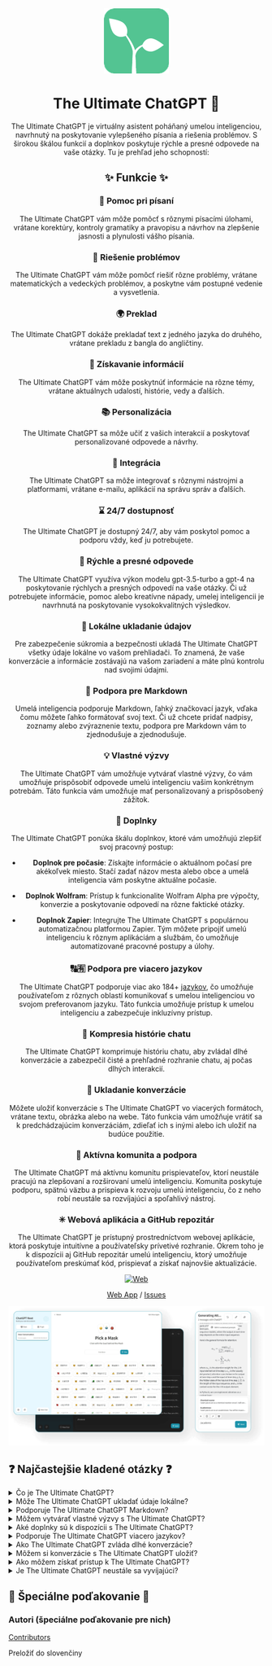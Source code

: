 <div align="center">
<img src="./docs/images/icon.png" alt="The Ultimate ChatGPT Icon"/>

<h1 align="center">The Ultimate ChatGPT 🌟</h1>

The Ultimate ChatGPT je virtuálny asistent poháňaný umelou inteligenciou, navrhnutý na poskytovanie vylepšeného písania a riešenia problémov. S širokou škálou funkcií a doplnkov poskytuje rýchle a presné odpovede na vaše otázky. Tu je prehľad jeho schopností:

## ✨ Funkcie ✨

### 📝 Pomoc pri písaní
The Ultimate ChatGPT vám môže pomôcť s rôznymi písacími úlohami, vrátane korektúry, kontroly gramatiky a pravopisu a návrhov na zlepšenie jasnosti a plynulosti vášho písania.

### 💭 Riešenie problémov
The Ultimate ChatGPT vám môže pomôcť riešiť rôzne problémy, vrátane matematických a vedeckých problémov, a poskytne vám postupné vedenie a vysvetlenia.

### 🌍 Preklad
The Ultimate ChatGPT dokáže prekladať text z jedného jazyka do druhého, vrátane prekladu z bangla do angličtiny.

### 📑 Získavanie informácií
The Ultimate ChatGPT vám môže poskytnúť informácie na rôzne témy, vrátane aktuálnych udalostí, histórie, vedy a ďalších.

### 📚 Personalizácia
The Ultimate ChatGPT sa môže učiť z vašich interakcií a poskytovať personalizované odpovede a návrhy.

### 📎 Integrácia
The Ultimate ChatGPT sa môže integrovať s rôznymi nástrojmi a platformami, vrátane e-mailu, aplikácií na správu správ a ďalších.

### ⌛ 24/7 dostupnosť
The Ultimate ChatGPT je dostupný 24/7, aby vám poskytol pomoc a podporu vždy, keď ju potrebujete.

### 🚀 Rýchle a presné odpovede

The Ultimate ChatGPT využíva výkon modelu gpt-3.5-turbo a gpt-4 na poskytovanie rýchlych a presných odpovedí na vaše otázky. Či už potrebujete informácie, pomoc alebo kreatívne nápady, umelej inteligencii je navrhnutá na poskytovanie vysokokvalitných výsledkov.

### 💾 Lokálne ukladanie údajov

Pre zabezpečenie súkromia a bezpečnosti ukladá The Ultimate ChatGPT všetky údaje lokálne vo vašom prehliadači. To znamená, že vaše konverzácie a informácie zostávajú na vašom zariadení a máte plnú kontrolu nad svojimi údajmi.

### 🔢 Podpora pre Markdown

Umelá inteligencia podporuje Markdown, ľahký značkovací jazyk, vďaka čomu môžete ľahko formátovať svoj text. Či už chcete pridať nadpisy, zoznamy alebo zvýraznenie textu, podpora pre Markdown vám to zjednodušuje a zjednodušuje.

### 💡 Vlastné výzvy

The Ultimate ChatGPT vám umožňuje vytvárať vlastné výzvy, čo vám umožňuje prispôsobiť odpovede umelú inteligenciu vašim konkrétnym potrebám. Táto funkcia vám umožňuje mať personalizovaný a prispôsobený zážitok.

### 🔆 Doplnky

The Ultimate ChatGPT ponúka škálu doplnkov, ktoré vám umožňujú zlepšiť svoj pracovný postup:

- **Doplnok pre počasie**: Získajte informácie o aktuálnom počasí pre akékoľvek miesto. Stačí zadať názov mesta alebo obce a umelá inteligencia vám poskytne aktuálne počasie.

- **Doplnok Wolfram**: Prístup k funkcionalite Wolfram Alpha pre výpočty, konverzie a poskytovanie odpovedí na rôzne faktické otázky.

- **Doplnok Zapier**: Integrujte The Ultimate ChatGPT s populárnou automatizačnou platformou Zapier. Tým môžete pripojiť umelú inteligenciu k rôznym aplikáciám a službám, čo umožňuje automatizované pracovné postupy a úlohy.

### 🔠🈶 Podpora pre viacero jazykov

The Ultimate ChatGPT podporuje viac ako 184+ [jazykov](./SUPPORTED_LANGUAGES.md), čo umožňuje používateľom z rôznych oblastí komunikovať s umelou inteligenciou vo svojom preferovanom jazyku. Táto funkcia umožňuje prístup k umelou inteligenciu a zabezpečuje inkluzívny prístup.

### 💬 Kompresia histórie chatu

The Ultimate ChatGPT komprimuje históriu chatu, aby zvládal dlhé konverzácie a zabezpečil čisté a prehľadné rozhranie chatu, aj počas dlhých interakcií.

### 📂 Ukladanie konverzácie

Môžete uložiť konverzácie s The Ultimate ChatGPT vo viacerých formátoch, vrátane textu, obrázka alebo na webe. Táto funkcia vám umožňuje vrátiť sa k predchádzajúcim konverzáciám, zdieľať ich s inými alebo ich uložiť na budúce použitie.

### 🔑 Aktívna komunita a podpora

The Ultimate ChatGPT má aktívnu komunitu prispievateľov, ktorí neustále pracujú na zlepšovaní a rozširovaní umelú inteligenciu. Komunita poskytuje podporu, spätnú väzbu a prispieva k rozvoju umelú inteligenciu, čo z neho robí neustále sa rozvíjajúci a spoľahlivý nástroj.

### ✳ Webová aplikácia a GitHub repozitár

The Ultimate ChatGPT je prístupný prostredníctvom webovej aplikácie, ktorá poskytuje intuitívne a používateľsky prívetivé rozhranie. Okrem toho je k dispozícii aj GitHub repozitár umelú inteligenciu, ktorý umožňuje používateľom preskúmať kód, prispievať a získať najnovšie aktualizácie.

[![Web][Web-image]][web-url]

[Web App](https://chatgpt.kiask.xyz/) / [Issues](https://github.com/ki-ask/The-Ultimate-ChatGPT/issues)

[web-url]: https://chatgpt.kiask.xyz
   
[download-url]: https://github.com/ki-ask/The-Ultimate-ChatGPT/releases

[Web-image]: https://img.shields.io/badge/Web-PWA-orange?logo=microsoftedge

![cover](./docs/images/cover.png)

</div>

## ❓ Najčastejšie kladené otázky ❓

<details>
<summary>Čo je The Ultimate ChatGPT?</summary>
The Ultimate ChatGPT je virtuálny asistent poháňaný umelou inteligenciou, ktorý poskytuje rýchle a presné odpovede na vaše otázky a ponúka rôzne funkcie a doplnky na zlepšenie písania a riešenia problémov.
</details>

<details>
<summary>Môže The Ultimate ChatGPT ukladať údaje lokálne?</summary>
Áno, The Ultimate ChatGPT môže ukladať všetky údaje lokálne vo vašom prehliadači, čo zaručuje súkromie a bezpečnosť.
</details>

<details>
<summary>Podporuje The Ultimate ChatGPT Markdown?</summary>
Áno, The Ultimate ChatGPT podporuje Markdown, čo vám umožňuje formátovať text a vytvárať bohatý obsah.
</details>

<details>
<summary>Môžem vytvárať vlastné výzvy s The Ultimate ChatGPT?</summary>
Áno, môžete vytvárať vlastné výzvy a prispôsobovať interakcie s The Ultimate ChatGPT.
</details>

<details>
<summary>Aké doplnky sú k dispozícii s The Ultimate ChatGPT?</summary>
The Ultimate ChatGPT ponúka doplnky ako Weather, Wolfram a Zapier, ktoré zjednodušujú vašu prácu a poskytujú dodatočnú funkcionalitu.
</details>

<details>
<summary>Podporuje The Ultimate ChatGPT viacero jazykov?</summary>
Áno, The Ultimate ChatGPT má zabudované výzvy v viacerých jazykoch, čo vám umožňuje komunikovať vo vašom preferovanom jazyku.
</details>

<details>
<summary>Ako The Ultimate ChatGPT zvláda dlhé konverzácie?</summary>
The Ultimate ChatGPT komprimuje históriu chatu, aby zvládal dlhé konverzácie efektívne a poskytoval bezproblémový zážitok.
</details>

<details>
<summary>Môžem si konverzácie s The Ultimate ChatGPT uložiť?</summary>
Áno, konverzácie si môžete uložiť vo formátoch textu, obrázka alebo na webe pomocou funkcie KiAsk Share.
</details>

<details>
<summary>Ako môžem získať prístup k The Ultimate ChatGPT?</summary>
The Ultimate ChatGPT je k dispozícii ako webová aplikácia a môžete tiež získať prístup k repozitáru GitHub pre podporu a ďalšie funkcie.
</details>

<details>
<summary>Je The Ultimate ChatGPT neustále sa vyvíjajúci?</summary>
Áno, The Ultimate ChatGPT sa neustále vyvíja s aktualizáciami a vylepšeniami a má aktívnu komunitu prispievateľov.
</details>

## 🎉 Špeciálne poďakovanie 🎉

### Autori (špeciálne poďakovanie pre nich)

[Contributors](https://github.com/Yidadaa/ChatGPT-Next-Web/graphs/contributors)

Preložiť do slovenčiny